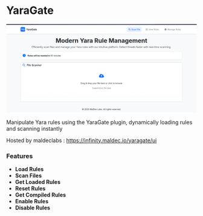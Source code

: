 # YaraGate

![assets/website/yaragate](../../assets/yaragate-website.png)

Manipulate Yara rules using the YaraGate plugin, dynamically loading rules and scanning instantly

Hosted by maldeclabs : https://infinity.maldec.io/yaragate/ui

### Features

- **Load Rules** 
- **Scan Files** 
- **Get Loaded Rules** 
- **Reset Rules** 
- **Get Compiled Rules** 
- **Enable Rules** 
- **Disable Rules**